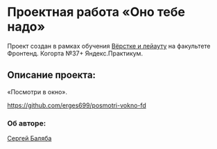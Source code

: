 # Проектная работа «Оно тебе надо»

Проект создан в рамках обучения <a href="#" target="_blank" rel="noreferrer">Вёрстке и лейауту</a> на факультете Фронтенд. Когорта №37+ Яндекс.Практикум.

## Описание проекта:

«Посмотри в окно».

https://github.com/erges699/posmotri-vokno-fd

<h3 align="left">Об авторе:</h3>
<a href="https://github.com/erges699" target="_blank">Сергей Баляба</a>